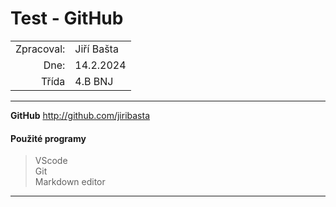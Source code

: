 # Test - GitHub

|            |            |
| ---------: | :--------- |
| Zpracoval: | Jiří Bašta |
|       Dne: | 14.2.2024  |
|      Třída | 4.B BNJ    |

---
**GitHub** <http://github.com/jiribasta>

#### Použité programy

>VScode  
>Git  
>Markdown editor  

---